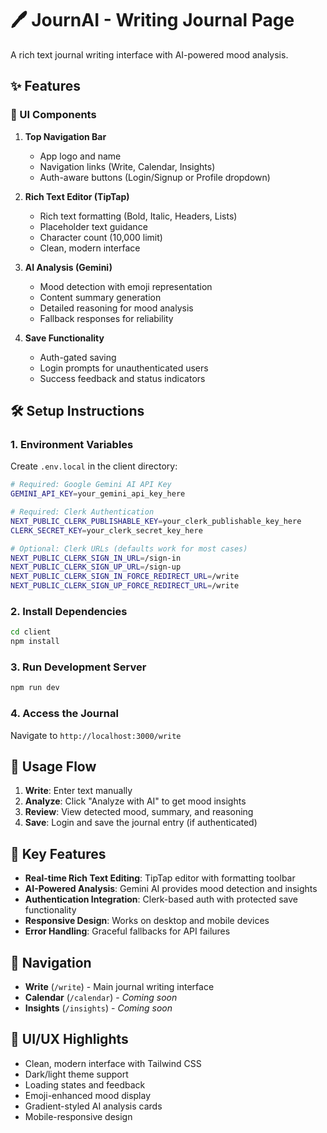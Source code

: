 # 🖊️ JournAI - Writing Journal Page

A rich text journal writing interface with AI-powered mood analysis.

## ✨ Features

### 🧱 UI Components

1. **Top Navigation Bar**

   - App logo and name
   - Navigation links (Write, Calendar, Insights)
   - Auth-aware buttons (Login/Signup or Profile dropdown)

2. **Rich Text Editor (TipTap)**

   - Rich text formatting (Bold, Italic, Headers, Lists)
   - Placeholder text guidance
   - Character count (10,000 limit)
   - Clean, modern interface

3. **AI Analysis (Gemini)**

   - Mood detection with emoji representation
   - Content summary generation
   - Detailed reasoning for mood analysis
   - Fallback responses for reliability

4. **Save Functionality**
   - Auth-gated saving
   - Login prompts for unauthenticated users
   - Success feedback and status indicators

## 🛠️ Setup Instructions

### 1. Environment Variables

Create `.env.local` in the client directory:

```bash
# Required: Google Gemini AI API Key
GEMINI_API_KEY=your_gemini_api_key_here

# Required: Clerk Authentication
NEXT_PUBLIC_CLERK_PUBLISHABLE_KEY=your_clerk_publishable_key_here
CLERK_SECRET_KEY=your_clerk_secret_key_here

# Optional: Clerk URLs (defaults work for most cases)
NEXT_PUBLIC_CLERK_SIGN_IN_URL=/sign-in
NEXT_PUBLIC_CLERK_SIGN_UP_URL=/sign-up
NEXT_PUBLIC_CLERK_SIGN_IN_FORCE_REDIRECT_URL=/write
NEXT_PUBLIC_CLERK_SIGN_UP_FORCE_REDIRECT_URL=/write
```

### 2. Install Dependencies

```bash
cd client
npm install
```

### 3. Run Development Server

```bash
npm run dev
```

### 4. Access the Journal

Navigate to `http://localhost:3000/write`

## 🎯 Usage Flow

1. **Write**: Enter text manually
2. **Analyze**: Click "Analyze with AI" to get mood insights
3. **Review**: View detected mood, summary, and reasoning
4. **Save**: Login and save the journal entry (if authenticated)

## 🔑 Key Features

- **Real-time Rich Text Editing**: TipTap editor with formatting toolbar
- **AI-Powered Analysis**: Gemini AI provides mood detection and insights
- **Authentication Integration**: Clerk-based auth with protected save functionality
- **Responsive Design**: Works on desktop and mobile devices
- **Error Handling**: Graceful fallbacks for API failures

## 📱 Navigation

- **Write** (`/write`) - Main journal writing interface
- **Calendar** (`/calendar`) - _Coming soon_
- **Insights** (`/insights`) - _Coming soon_

## 🎨 UI/UX Highlights

- Clean, modern interface with Tailwind CSS
- Dark/light theme support
- Loading states and feedback
- Emoji-enhanced mood display
- Gradient-styled AI analysis cards
- Mobile-responsive design
